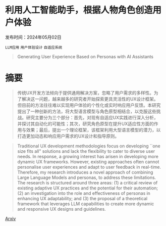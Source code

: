 # 利用人工智能助手，根据人物角色创造用户体验

发布时间：2024年05月02日

`LLM应用` `用户体验设计` `自适应系统`

> Generating User Experience Based on Personas with AI Assistants

# 摘要

> 传统UX开发方法倾向于提供通用解决方案，忽略了用户需求的多样性。为了解决这一问题，越来越多的研究者开始探索更具灵活性的UX设计框架。但目前的方法往往难以实现用户体验的个性化或实时响应用户反馈。本研究提出了一种创新的方法，将大型语言模型与角色原型相结合，以克服这些挑战。研究主要分为三个部分：首先，对现有自适应UX实践进行深入分析，并探讨其自动化的可能性；其次，研究角色原型在提升UX适应性方面的作用与效果；最后，提出一个理论框架，该框架利用大型语言模型的潜力，以打造更加动态和响应用户需求的UX设计和指导原则。

> Traditional UX development methodologies focus on developing ``one size fits all" solutions and lack the flexibility to cater to diverse user needs. In response, a growing interest has arisen in developing more dynamic UX frameworks. However, existing approaches often cannot personalise user experiences and adapt to user feedback in real-time. Therefore, my research introduces a novel approach of combining Large Language Models and personas, to address these limitations. The research is structured around three areas: (1) a critical review of existing adaptive UX practices and the potential for their automation; (2) an investigation into the role and effectiveness of personas in enhancing UX adaptability; and (3) the proposal of a theoretical framework that leverages LLM capabilities to create more dynamic and responsive UX designs and guidelines.

[Arxiv](https://arxiv.org/abs/2405.01051)